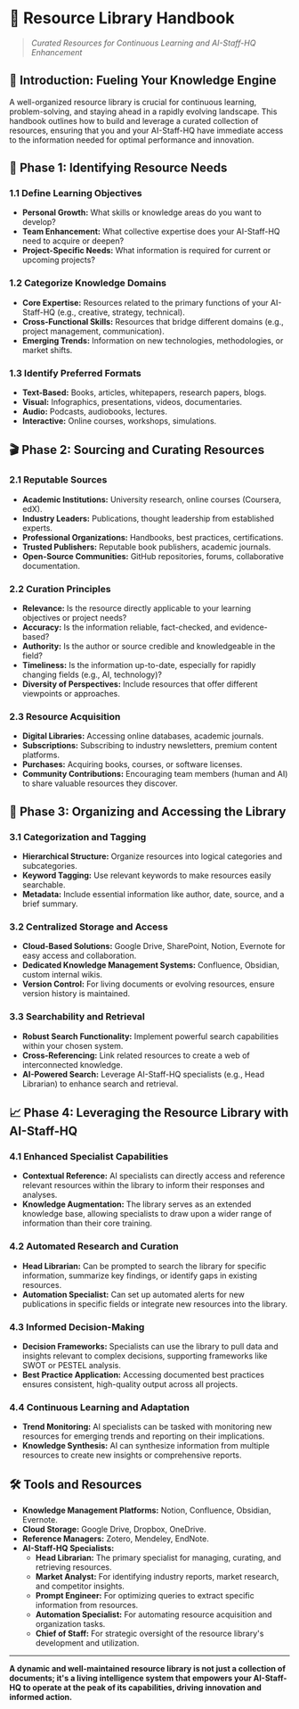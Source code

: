 # 🧠 Resource Library Handbook

> _Curated Resources for Continuous Learning and AI-Staff-HQ Enhancement_

## 🎯 Introduction: Fueling Your Knowledge Engine

A well-organized resource library is crucial for continuous learning, problem-solving, and staying ahead in a rapidly evolving landscape. This handbook outlines how to build and leverage a curated collection of resources, ensuring that you and your AI-Staff-HQ have immediate access to the information needed for optimal performance and innovation.

## 🚀 Phase 1: Identifying Resource Needs

### 1.1 Define Learning Objectives

*   **Personal Growth:** What skills or knowledge areas do you want to develop?
*   **Team Enhancement:** What collective expertise does your AI-Staff-HQ need to acquire or deepen?
*   **Project-Specific Needs:** What information is required for current or upcoming projects?

### 1.2 Categorize Knowledge Domains

*   **Core Expertise:** Resources related to the primary functions of your AI-Staff-HQ (e.g., creative, strategy, technical).
*   **Cross-Functional Skills:** Resources that bridge different domains (e.g., project management, communication).
*   **Emerging Trends:** Information on new technologies, methodologies, or market shifts.

### 1.3 Identify Preferred Formats

*   **Text-Based:** Books, articles, whitepapers, research papers, blogs.
*   **Visual:** Infographics, presentations, videos, documentaries.
*   **Audio:** Podcasts, audiobooks, lectures.
*   **Interactive:** Online courses, workshops, simulations.

## 🎬 Phase 2: Sourcing and Curating Resources

### 2.1 Reputable Sources

*   **Academic Institutions:** University research, online courses (Coursera, edX).
*   **Industry Leaders:** Publications, thought leadership from established experts.
*   **Professional Organizations:** Handbooks, best practices, certifications.
*   **Trusted Publishers:** Reputable book publishers, academic journals.
*   **Open-Source Communities:** GitHub repositories, forums, collaborative documentation.

### 2.2 Curation Principles

*   **Relevance:** Is the resource directly applicable to your learning objectives or project needs?
*   **Accuracy:** Is the information reliable, fact-checked, and evidence-based?
*   **Authority:** Is the author or source credible and knowledgeable in the field?
*   **Timeliness:** Is the information up-to-date, especially for rapidly changing fields (e.g., AI, technology)?
*   **Diversity of Perspectives:** Include resources that offer different viewpoints or approaches.

### 2.3 Resource Acquisition

*   **Digital Libraries:** Accessing online databases, academic journals.
*   **Subscriptions:** Subscribing to industry newsletters, premium content platforms.
*   **Purchases:** Acquiring books, courses, or software licenses.
*   **Community Contributions:** Encouraging team members (human and AI) to share valuable resources they discover.

## 🔄 Phase 3: Organizing and Accessing the Library

### 3.1 Categorization and Tagging

*   **Hierarchical Structure:** Organize resources into logical categories and subcategories.
*   **Keyword Tagging:** Use relevant keywords to make resources easily searchable.
*   **Metadata:** Include essential information like author, date, source, and a brief summary.

### 3.2 Centralized Storage and Access

*   **Cloud-Based Solutions:** Google Drive, SharePoint, Notion, Evernote for easy access and collaboration.
*   **Dedicated Knowledge Management Systems:** Confluence, Obsidian, custom internal wikis.
*   **Version Control:** For living documents or evolving resources, ensure version history is maintained.

### 3.3 Searchability and Retrieval

*   **Robust Search Functionality:** Implement powerful search capabilities within your chosen system.
*   **Cross-Referencing:** Link related resources to create a web of interconnected knowledge.
*   **AI-Powered Search:** Leverage AI-Staff-HQ specialists (e.g., Head Librarian) to enhance search and retrieval.

## 📈 Phase 4: Leveraging the Resource Library with AI-Staff-HQ

### 4.1 Enhanced Specialist Capabilities

*   **Contextual Reference:** AI specialists can directly access and reference relevant resources within the library to inform their responses and analyses.
*   **Knowledge Augmentation:** The library serves as an extended knowledge base, allowing specialists to draw upon a wider range of information than their core training.

### 4.2 Automated Research and Curation

*   **Head Librarian:** Can be prompted to search the library for specific information, summarize key findings, or identify gaps in existing resources.
*   **Automation Specialist:** Can set up automated alerts for new publications in specific fields or integrate new resources into the library.

### 4.3 Informed Decision-Making

*   **Decision Frameworks:** Specialists can use the library to pull data and insights relevant to complex decisions, supporting frameworks like SWOT or PESTEL analysis.
*   **Best Practice Application:** Accessing documented best practices ensures consistent, high-quality output across all projects.

### 4.4 Continuous Learning and Adaptation

*   **Trend Monitoring:** AI specialists can be tasked with monitoring new resources for emerging trends and reporting on their implications.
*   **Knowledge Synthesis:** AI can synthesize information from multiple resources to create new insights or comprehensive reports.

## 🛠️ Tools and Resources

*   **Knowledge Management Platforms:** Notion, Confluence, Obsidian, Evernote.
*   **Cloud Storage:** Google Drive, Dropbox, OneDrive.
*   **Reference Managers:** Zotero, Mendeley, EndNote.
*   **AI-Staff-HQ Specialists:**
    *   **Head Librarian:** The primary specialist for managing, curating, and retrieving resources.
    *   **Market Analyst:** For identifying industry reports, market research, and competitor insights.
    *   **Prompt Engineer:** For optimizing queries to extract specific information from resources.
    *   **Automation Specialist:** For automating resource acquisition and organization tasks.
    *   **Chief of Staff:** For strategic oversight of the resource library's development and utilization.

---

**A dynamic and well-maintained resource library is not just a collection of documents; it's a living intelligence system that empowers your AI-Staff-HQ to operate at the peak of its capabilities, driving innovation and informed action.**